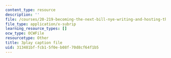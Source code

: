 ```yaml
---
content_type: resource
description: ''
file: /courses/20-219-becoming-the-next-bill-nye-writing-and-hosting-the-educational-show-january-iap-2015/313481bffcb15f0eb08f70d8cf64f1b5_ftrKlCmELm4.vtt
file_type: application/x-subrip
learning_resource_types: []
ocw_type: OCWFile
resourcetype: Other
title: 3play caption file
uid: 313481bf-fcb1-5f0e-b08f-70d8cf64f1b5
---
```

